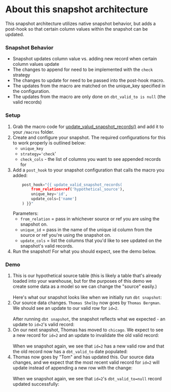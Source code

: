 # About this snapshot architecture
This snapshot architecture utilizes native snapshot behavior, but adds a post-hook
so that certain column values within the snapshot can be updated.

### Snapshot Behavior
- Snapshot updates column value vs. adding new record when certain column values update
- The changes to append for need to be implemented with the `check` strategy
- The changes to update for need to be passed into the post-hook macro.
- The updates from the macro are matched on the unique_key specified in the configuration.
- The updates from the macro are only done on `dbt_valid_to is null` (the valid records)

### Setup
1. Grab the macro code for [update_valud_snapshot_records()](/../../macros/update_valid_snapshot_records.sql)
   and add it to your `/macros` folder.
2. Create and configure your snapshot. The required configurations for this to work properly
   is outlined below:
     - `unique_key`
     - `strategy='check`'
     - `check_cols` - the list of columns you want to see appended records for
3. Add a `post_hook` to your snapshot configuration that calls the macro you added:
    ```python
        post_hook="{{ update_valid_snapshot_records(
            from_relation=ref('hypothetical_source'), 
            unique_key='id', 
            update_cols=['name']
        ) }}"
    ```
    Parameters:
    - `from_relation` = pass in whichever source or ref you are using the snapshot on.
    - `unique_id` = pass in the name of the unique id column from the source or ref you're using the snapshot on.
    - `update_cols` = list the columns that you'd like to see updated on the snapshot's valid records.
4. Run the snapshot! For what you should expect, see the demo below.

### Demo
1. This is our hypothetical source table (this is likely a table that's already 
   loaded into your warehouse, but for the purposes of this demo we create some 
   data as a model so we can change the "source" easily.)  
   [](/../../_images/hypothetical_source.png)  
   Here's what our snapshot looks like when we initially run `dbt snapshot`:    
   [](/../../_images/initial_snapshot.png)
2. Our source data changes. `Thomas Shelby` now goes by `Thomas Bergman`. We 
   should see an update to our valid row for `id=2`.    
   [](/../../_images/source_change_1.png)  
   After running `dbt snapshot`, the snapshot reflects what we expected - an
   update to `id=2`'s valid record:  
   [](/../../_images/snapshot_change_1.png)
3. On our next snapshot, Thomas has moved to `chicago`. We expect to see a new
   record for `id=2` and an update to invalidate the old valid record:  
   [](/../../_images/source_change_2.png)  
   When we snapshot again, we see that `id=2` has a new valid row and that the 
   old record now has a `dbt_valid_to` date populated:  
   [](/../../_images/snapshot_change_2.png)
4. Thomas now goes by "Tom" and has updated this. Our source data changes, and
   we expect that the most recent valid record for `id=2` will update instead
   of appending a new row with the change:  
   [](/../../_images/source_change_3.png)  
   When we snapshot again, we see that `id=2`'s `dbt_valid_to=null` record
   updated successfully:  
   [](/../../_images/snapshot_change_3.png)  
